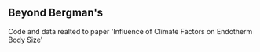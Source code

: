 ## Beyond Bergman's 
Code and data realted to paper 'Influence of Climate Factors on Endotherm Body Size'
